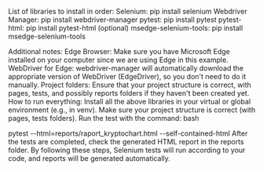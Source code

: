 List of libraries to install in order: Selenium: pip install selenium Webdriver Manager: pip install webdriver-manager pytest: pip install pytest pytest-html: pip install pytest-html (optional) msedge-selenium-tools: pip install msedge-selenium-tools

Additional notes: Edge Browser: Make sure you have Microsoft Edge installed on your computer since we are using Edge in this example. WebDriver for Edge: webdriver-manager will automatically download the appropriate version of WebDriver (EdgeDriver), so you don't need to do it manually. Project folders: Ensure that your project structure is correct, with pages, tests, and possibly reports folders if they haven't been created yet. How to run everything: Install all the above libraries in your virtual or global environment (e.g., in venv). Make sure your project structure is correct (with pages, tests folders). Run the test with the command: bash

pytest --html=reports/raport_kryptochart.html --self-contained-html After the tests are completed, check the generated HTML report in the reports folder. By following these steps, Selenium tests will run according to your code, and reports will be generated automatically.
